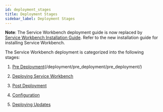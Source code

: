 ```yaml
---
id: deployment_stages
title: Deployment Stages
sidebar_label: Deployment Stages
---
```


**Note**: The Service Workbench deployment guide is now replaced by [Service Workbench Installation Guide](/installation_guide/overview). Refer to the new installation guide for installing Service Workbench.

The Service Workbench deployment is categorized into the following stages:

1. [Pre Deployment][ioLink](/deployment/pre_deployment/pre_deployment/)

2. [Deploying Service Workbench]([ioLink]/deployment/deployment/index)

3. [Post Deployment]([ioLink]/deployment/post_deployment/index)

4. [Configuration]([ioLink]/deployment/configuration/auth/configuring_idp)

5. [Deploying Updates]([ioLink]/deployment/redeployment)


[ioLink]: https://awslabs.github.io/service-workbench-on-aws-cn
